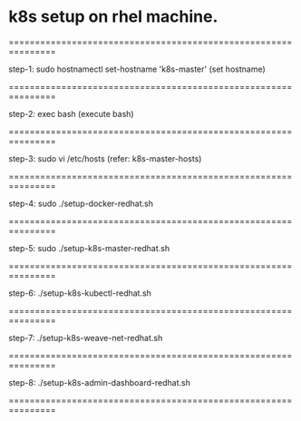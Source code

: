 # k8s setup on rhel machine.

===============================================================

step-1: sudo hostnamectl set-hostname 'k8s-master' (set hostname)

===============================================================

step-2: exec bash (execute bash)

===============================================================

step-3: sudo vi /etc/hosts (refer: k8s-master-hosts)

===============================================================

step-4: sudo ./setup-docker-redhat.sh

===============================================================

step-5: sudo ./setup-k8s-master-redhat.sh

===============================================================

step-6: ./setup-k8s-kubectl-redhat.sh

===============================================================

step-7: ./setup-k8s-weave-net-redhat.sh

===============================================================

step-8: ./setup-k8s-admin-dashboard-redhat.sh

===============================================================
